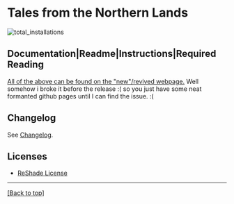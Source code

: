 # Tales from the Northern Lands

![total_installations](https://img.shields.io/endpoint?url=https://build.wabbajack.org/metrics/badge/TalesFromTheNorthernLands/total_installs_badge.json)

## Documentation|Readme|Instructions|Required Reading

[All of the above can be found on the "new"/revived webpage.](https://github.com/EzioTheDeadPoet/Tales-from-the-Northern-Lands#tales-from-the-northern-lands)
Well somehow i broke it before the release :( so you just have some neat formanted github pages until I can find the issue. :(

## Changelog

See [Changelog](https://github.com/EzioTheDeadPoet/Tales-from-the-Northern-Lands/blob/master/CHANGELOG.md#changelog).

## Licenses

- [ReShade License](https://github.com/EzioTheDeadPoet/Tales-from-the-Northern-Lands/blob/v1.5.0/ReShade/RESHADELICENSE.md#reshade-license)

***

[[Back to top]](#tales-from-the-northern-lands)
